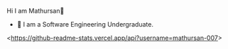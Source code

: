  Hi I am Mathursan👋

- 🌱 I am a Software Engineering Undergraduate.

<<https://github-readme-stats.vercel.app/api?username=mathursan-007>>
 


